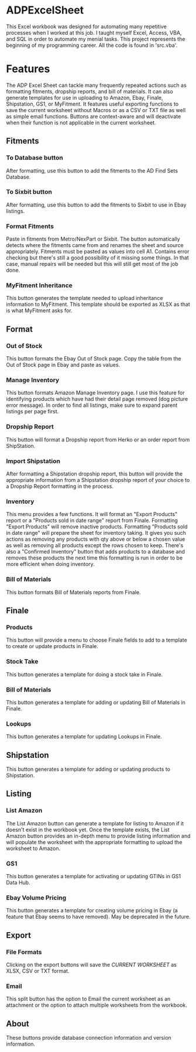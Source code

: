 # ADPExcelSheet
This Excel workbook was designed for automating many repetitive processes when I worked at this job. I taught myself Excel, Access, VBA, and SQL in order to automate my menial tasks. This project represents the beginning of my programming career. All the code is found in 'src.vba'.
# Features
The ADP Excel Sheet can tackle many frequently repeated actions such as formatting fitments, dropship reports, and bill of materials. It can also generate templates for use in uploading to Amazon, Ebay, Finale, Shipstation, GS1, or MyFitment. It features useful exporting functions to save the current worksheet without Macros or as a CSV or TXT file as well as simple email functions.
Buttons are context-aware and will deactivate when their function is not applicable in the current worksheet.
## Fitments
### To Database button
After formatting, use this button to add the fitments to the AD Find Sets Database.
### To Sixbit button
After formatting, use this button to add the fitments to Sixbit to use in Ebay listings.
### Format Fitments
Paste in fitments from Metro/NexPart or Sixbit. The button automatically detects where the fitments came from and renames the sheet and source appropriately. Fitments must be pasted as values into cell A1. Contains error checking but there's still a good possibility of it missing some things. In that case, manual repairs will be needed but this will still get most of the job done.
### MyFitment Inheritance
This button generates the template needed to upload inheritance information to MyFitment. This template should be exported as XLSX as that is what MyFitment asks for.
## Format
### Out of Stock
This button formats the Ebay Out of Stock page. Copy the table from the Out of Stock page in Ebay and paste as values.
### Manage Inventory
This button formats Amazon Manage Inventory page. I use this feature for identifying products which have had their detail page removed (dog picture error message). In order to find all listings, make sure to expand parent listings per page first.
### Dropship Report
This button will format a Dropship report from Herko or an order report from ShipStation.
### Import Shipstation
After formatting a Shipstation dropship report, this button will provide the appropriate information from a Shipstation dropship report of your choice to a Dropship Report formatting in the process.
### Inventory
This menu provides a few functions. It will format an "Export Products" report or a "Products sold in date range" report from Finale. Formatting "Export Products" will remove inactive products. Formatting "Products sold in date range" will prepare the sheet for inventory taking. It gives you such actions as removing any products with qty above or below a chosen value as well as removing all products except the rows chosen to keep. There's also a "Confirmed Inventory" button that adds products to a database and removes these products the next time this formatting is run in order to be more efficient when doing inventory.
### Bill of Materials
This button formats Bill of Materials reports from Finale.
## Finale
### Products
This button will provide a menu to choose Finale fields to add to a template to create or update products in Finale.
### Stock Take
This button generates a template for doing a stock take in Finale.
### Bill of Materials
This button generates a template for adding or updating Bill of Materials in Finale.
### Lookups
This button generates a template for updating Lookups in Finale.
## Shipstation
This button generates a template for adding or updating products to Shipstation.
## Listing
### List Amazon
The List Amazon button can generate a template for listing to Amazon if it doesn't exist in the workbook yet. Once the template exists, the List Amazon button provides an in-depth menu to provide listing information and will populate the worksheet with the appropriate formatting to upload the worksheet to Amazon.
### GS1
This button generates a template for activating or updating GTINs in GS1 Data Hub.
### Ebay Volume Pricing
This button generates a template for creating volume pricing in Ebay (a feature that Ebay seems to have removed). May be deprecated in the future.
## Export
### File Formats
Clicking on the export buttons will save the *CURRENT WORKSHEET* as XLSX, CSV or TXT format.
### Email
This split button has the option to Email the current worksheet as an attachment or the option to attach multiple worksheets from the workbook.
## About
These buttons provide database connection information and version information.
